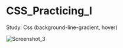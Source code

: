 # CSS_Practicing_l
Study: Css (background-line-gradient, hover) 



![Screenshot_3](https://user-images.githubusercontent.com/62224609/132614452-a37ca8cb-ba9a-43c6-af52-176e3161cca0.png)
